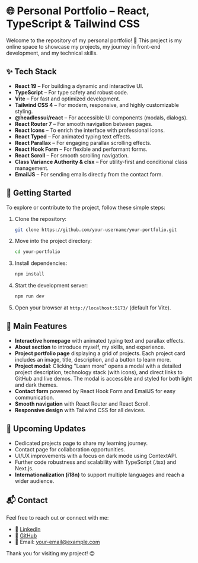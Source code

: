 # 🌐 Personal Portfolio – React, TypeScript & Tailwind CSS

Welcome to the repository of my personal portfolio! 🚀 This project is my online space to showcase my projects, my journey in front-end development, and my technical skills.

## ✨ Tech Stack

- **React 19** – For building a dynamic and interactive UI.
- **TypeScript** – For type safety and robust code.
- **Vite** – For fast and optimized development.
- **Tailwind CSS 4** – For modern, responsive, and highly customizable styling.
- **@headlessui/react** – For accessible UI components (modals, dialogs).
- **React Router 7** – For smooth navigation between pages.
- **React Icons** – To enrich the interface with professional icons.
- **React Typed** – For animated typing text effects.
- **React Parallax** – For engaging parallax scrolling effects.
- **React Hook Form** – For flexible and performant forms.
- **React Scroll** – For smooth scrolling navigation.
- **Class Variance Authority & clsx** – For utility-first and conditional class management.
- **EmailJS** – For sending emails directly from the contact form.

## 🔧 Getting Started

To explore or contribute to the project, follow these simple steps:

1. Clone the repository:
   ```sh
   git clone https://github.com/your-username/your-portfolio.git
   ```
2. Move into the project directory:
   ```sh
   cd your-portfolio
   ```
3. Install dependencies:
   ```sh
   npm install
   ```
4. Start the development server:
   ```sh
   npm run dev
   ```
5. Open your browser at `http://localhost:5173/` (default for Vite).

## 🚀 Main Features

- **Interactive homepage** with animated typing text and parallax effects.
- **About section** to introduce myself, my skills, and experience.
- **Project portfolio page** displaying a grid of projects. Each project card includes an image, title, description, and a button to learn more.
- **Project modal**: Clicking "Learn more" opens a modal with a detailed project description, technology stack (with icons), and direct links to GitHub and live demos. The modal is accessible and styled for both light and dark themes.
- **Contact form** powered by React Hook Form and EmailJS for easy communication.
- **Smooth navigation** with React Router and React Scroll.
- **Responsive design** with Tailwind CSS for all devices.

## 🎯 Upcoming Updates

- Dedicated projects page to share my learning journey.
- Contact page for collaboration opportunities.
- UI/UX improvements with a focus on dark mode using ContextAPI.
- Further code robustness and scalability with TypeScript (.tsx) and Next.js.
- **Internationalization (i18n)** to support multiple languages and reach a wider audience.

## 📬 Contact

Feel free to reach out or connect with me:
- 💼 [LinkedIn](https://linkedin.com/in/eliagiolli)
- 🐙 [GitHub](https://github.com/EliaGiolli)
- 📧 Email: your-email@example.com

Thank you for visiting my project! 😊

